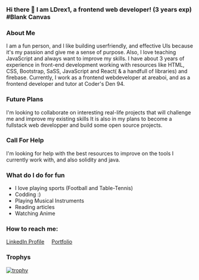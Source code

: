### Hi there 👋 I am LDrex1, a frontend web developer! (3 years exp) #Blank Canvas

<!--
**LDrex1/LDrex1** is a ✨ _special_ ✨ repository because its `README.md` (this file) appears on your GitHub profile.

Here are some ideas to get you started:

- 🔭 I’m currently working on ...
- 🌱 I’m currently learning ...
- 👯 I’m looking to collaborate on ...
- 🤔 I’m looking for help with ...
- 💬 Ask me about ...
- 📫 How to reach me: ...
- 😄 Pronouns: ...
- ⚡ Fun fact: ...
-->

### About Me
I am a fun person, and I like building userfriendly, and effective UIs because it's my passion and give me a sense of purpose. Also, I love teaching JavaScript and always want to improve my skills. I have about 3 years of experience in front-end development working with resources like HTML, CSS, Bootstrap, SaSS, JavaScript and React( & a handfull of libraries) and firebase. Currently, I work as a frontend webdeveloper at areaboi, and as a frontend developer and tutor at Coder's Den 94.

### Future Plans
I'm looking to collaborate on interesting real-life projects that will challenge me and improve my existing skills
It is also in my plans to become a fullstack web developper and build some open source projects.

### Call For Help
I'm looking for help with the best resources to improve on the tools I currently work with, and also solidity and java. 

### What do I do for fun
- I love playing sports (Football and Table-Tennis)
- Codding :)
- Playing Musical Instruments
- Reading articles
- Watching Anime

### How to reach me:

[LinkedIn Profile](https://www.linkedin.com/in/oluwadamilare-abiola-a31163245/) &nbsp; &nbsp; [Portfolio](https://ldrex1.github.io/my_portfolio/)


### Trophys
[![trophy](https://github-profile-trophy.vercel.app/?username=LDrex1)](https://github.com/LDrex1/github-profile-trophy)
